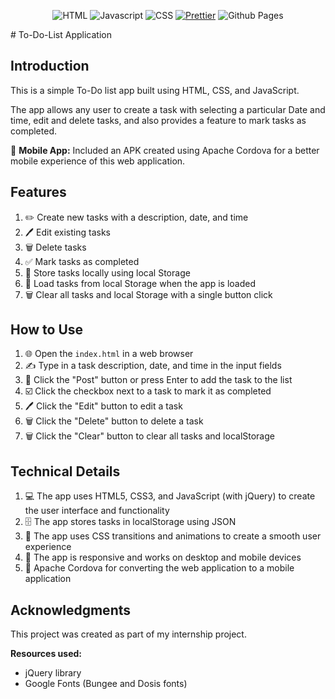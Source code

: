 <div align="center">

![HTML](https://img.shields.io/badge/HTML-%23E34F26?style=flat-square&logo=html5&logoColor=white)
![Javascript](https://img.shields.io/badge/javascript-%23F7DF1E?style=flat-square&logo=javascript&logoColor=black)
![CSS](https://img.shields.io/badge/CSS-%231572B6?style=flat-square&logo=CSS3&logoColor=white)
[![Prettier](https://img.shields.io/badge/Prettier-%23F7B93E.svg?style=flat-square&logo=prettier&logoColor=black)](https://github.com/prettier/prettier)
![Github Pages](https://img.shields.io/badge/GitHub%20Pages-%23222222?style=flat-square&logo=github&logoColor=white)
</div>
# To-Do-List Application

## Introduction
This is a simple To-Do list app built using HTML, CSS, and JavaScript.

The app allows any user to create a task with selecting a particular Date and time, edit and delete tasks, and also provides a feature to mark tasks as completed.

📱 **Mobile App:** Included an APK created using Apache Cordova for a better mobile experience of this web application.

## Features
1. ✏️ Create new tasks with a description, date, and time
2. 🖊️ Edit existing tasks
3. 🗑️ Delete tasks
4. ✅ Mark tasks as completed
5. 📅 Store tasks locally using local Storage
6. 🔄 Load tasks from local Storage when the app is loaded
7. 🗑️ Clear all tasks and local Storage with a single button click

## How to Use
1. 🌐 Open the `index.html` in a web browser
2. ✍️ Type in a task description, date, and time in the input fields
3. 🚀 Click the "Post" button or press Enter to add the task to the list
4. ☑️ Click the checkbox next to a task to mark it as completed
5. 🖊️ Click the "Edit" button to edit a task
6. 🗑️ Click the "Delete" button to delete a task
7. 🗑️ Click the "Clear" button to clear all tasks and localStorage

## Technical Details
1. 💻 The app uses HTML5, CSS3, and JavaScript (with jQuery) to create the user interface and functionality
2. 🗄️ The app stores tasks in localStorage using JSON
3. 🎨 The app uses CSS transitions and animations to create a smooth user experience
4. 📱 The app is responsive and works on desktop and mobile devices
5. 📱 Apache Cordova for converting the web application to a mobile application

## Acknowledgments
This project was created as part of my internship project.

**Resources used:**
- jQuery library
- Google Fonts (Bungee and Dosis fonts)
